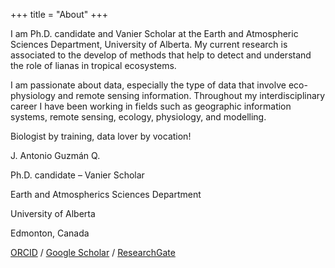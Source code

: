 +++
title = "About"
+++

I am Ph.D. candidate and Vanier Scholar at the Earth and Atmospheric Sciences Department, University of Alberta. My current research is associated to the develop of methods that help to detect and understand the role of lianas in tropical ecosystems.

I am passionate about data, especially the type of data that involve eco-physiology and remote sensing information. Throughout my interdisciplinary career I have been working in fields such as geographic information systems, remote sensing, ecology, physiology, and modelling.

Biologist by training, data lover by vocation!

J. Antonio Guzmán Q.

Ph.D. candidate – Vanier Scholar

Earth and Atmospherics Sciences Department

University of Alberta

Edmonton, Canada



[ORCID](https://orcid.org/0000-0002-0721-148X) / [Google Scholar](https://scholar.google.es/citations?user=Ev3ofxwAAAAJ&hl=es) / [ResearchGate](https://www.researchgate.net/profile/J_Antonio_Guzman_Q)

